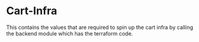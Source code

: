 # Cart-Infra
This contains the values that are required to spin up the cart infra by calling the backend module which has the terraform code.